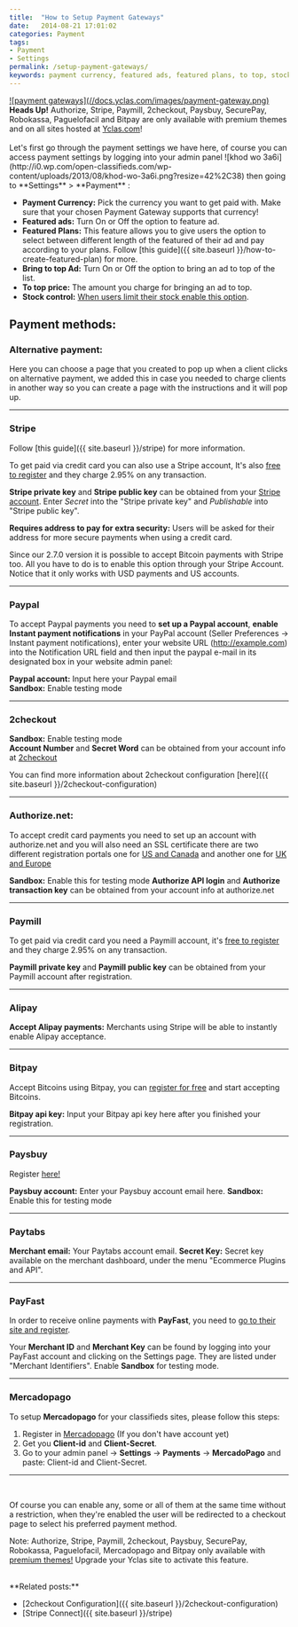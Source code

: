 ```yaml
---
title:  "How to Setup Payment Gateways"
date:   2014-08-21 17:01:02
categories: Payment
tags: 
- Payment
- Settings
permalink: /setup-payment-gateways/
keywords: payment currency, featured ads, featured plans, to top, stock, payment methods, alternative, stripe, paypal, 2checkout, authorize.net, paymill, alipay, bitpay, paysbuy, sandbox
---
```

<a href="//docs.yclas.com/images/payment-gateway.png" class="thumbnail gallery-item" data-gallery>
![payment gateways](//docs.yclas.com/images/payment-gateway.png)
</a>

<div class="alert alert-info">
<strong><i class="glyphicon glyphicon-info-sign"></i> Heads Up!</strong> Authorize, Stripe, Paymill, 2checkout, Paysbuy, SecurePay, Robokassa, Paguelofacil and Bitpay are only available with premium themes and on all sites hosted at <a href="https://yclas.com/">Yclas.com</a>!
</div>

<br>
Let's first go through the payment settings we have here, of course you can access payment settings by logging into your admin panel ![khod wo 3a6i](http://i0.wp.com/open-classifieds.com/wp-content/uploads/2013/08/khod-wo-3a6i.png?resize=42%2C38) then going to **Settings** > **Payment** :

+ **Payment Currency:** Pick the currency you want to get paid with. Make sure that your chosen Payment Gateway supports that currency!
+ **Featured ads:** Turn On or Off the option to feature ad.
+ **Featured Plans:** This feature allows you to give users the option to select between different length of the featured of their ad and pay according to your plans. Follow [this guide]({{ site.baseurl }}/how-to-create-featured-plan) for more.
+ **Bring to top Ad:** Turn On or Off the option to bring an ad to top of the list.
+ **To top price:** The amount you charge for bringing an ad to top.
+ **Stock control:** [When users limit their stock enable this option](http://docs.yclas.com/pay-directly-from-ad/).

## Payment methods:

### Alternative payment:

Here you can choose a page that you created to pop up when a client clicks on alternative payment, we added this in case you needed to charge clients in another way so you can create a page with the instructions and it will pop up.

<hr>

### Stripe

Follow [this guide]({{ site.baseurl }}/stripe) for more information. 

To get paid via credit card you can also use a Stripe account, It's also [free to register](https://stripe.com/) and they charge 2.95% on any transaction.

**Stripe private key** and **Stripe public key** can be obtained from your [Stripe account](https://dashboard.stripe.com/account/apikeys). Enter _Secret_ into the "Stripe private key" and _Publishable_ into "Stripe public key".

**Requires address to pay for extra security:** Users will be asked for their address for more secure payments when using a credit card.

Since our 2.7.0 version it is possible to accept Bitcoin payments with Stripe too. All you have to do is to enable this option through your Stripe Account. Notice that it only works with USD payments and US accounts.  

<hr>

### Paypal

To accept Paypal payments you need to **set up a Paypal account**, **enable Instant payment notifications** in your PayPal account (Seller Preferences -> Instant payment notifications), enter your website URL (http://example.com) into the Notification URL field and then input the paypal e-mail in its designated box in your website admin panel:

**Paypal account:** Input here your Paypal email <br>
**Sandbox:** Enable testing mode <br>

<hr>

### 2checkout

**Sandbox:** Enable testing mode <br>
**Account Number** and **Secret Word** can be obtained from your account info at [2checkout](https://www.2checkout.com/) 

You can find more information about 2checkout configuration [here]({{ site.baseurl }}/2checkout-configuration)

<hr>

### Authorize.net:

To accept credit card payments you need to set up an account with authorize.net and you will also need an SSL certificate there are two different registration portals one for [US and Canada](http://reseller.authorize.net/application/signupnow/?id=AUAffiliate&rid=26776) and another one for [UK and Europe](http://reseller.authorize.net/application/?id=5561123)

**Sandbox:** Enable this for testing mode 
**Authorize API login** and **Authorize transaction key** can be obtained from your account info at authorize.net

<hr>

### Paymill

To get paid via credit card you need a Paymill account, it's [free to register](https://app.paymill.com/en-en/auth/register?referrer=openclassifieds) and they charge 2.95% on any transaction.

**Paymill private key** and **Paymill public key** can be obtained from your Paymill account after registration.

<hr>

### Alipay

**Accept Alipay payments:** Merchants using Stripe will be able to instantly enable Alipay acceptance.

<hr>

### Bitpay

Accept Bitcoins using Bitpay, you can [register for free](https://bitpay.com/) and start accepting Bitcoins.

**Bitpay api key:** Input your Bitpay api key here after you finished your registration.

<hr>

### Paysbuy

Register [here!](https://paysbuy.com/)

**Paysbuy account:** Enter your Paysbuy account email here.
**Sandbox:** Enable this for testing mode 

<hr>

### Paytabs

**Merchant email:** Your Paytabs account email.
**Secret Key:** Secret key available on the merchant dashboard, under the menu "Ecommerce Plugins and API". 

<hr>

### PayFast

In order to receive online payments with **PayFast**, you need to [go to their site and register](https://www.payfast.co.za/user/register/full). 

Your **Merchant ID** and **Merchant Key** can be found by logging into your PayFast account and clicking on the Settings page. They are listed under "Merchant Identifiers". 
Enable **Sandbox** for testing mode.

<hr>

### Mercadopago

To setup **Mercadopago** for your classifieds sites, please follow this steps:

1. Register in [Mercadopago](https://www.mercadopago.com/) (If you don't have account yet)
2. Get you **Client-id** and **Client-Secret**.
3. Go to your admin panel -> **Settings** -> **Payments** -> **MercadoPago** and paste: Client-id and Client-Secret.

<hr>

<br>

Of course you can enable any, some or all of them at the same time without a restriction, when they're enabled the user will be redirected to a checkout page to select his preferred payment method.

Note:  Authorize, Stripe, Paymill, 2checkout, Paysbuy, SecurePay, Robokassa, Paguelofacil, Mercadopago and Bitpay only available with [premium themes!](https://selfhosted.yclas.com/)
Upgrade your Yclas site to activate this feature. 


<br>
**Related posts:**

+ [2checkout Configuration]({{ site.baseurl }}/2checkout-configuration)
+ [Stripe Connect]({{ site.baseurl }}/stripe)